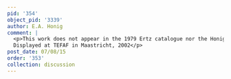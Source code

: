 ```yaml
---
pid: '354'
object_pid: '3339'
author: E.A. Honig
comment: |
  <p>This work does not appear in the 1979 Ertz catalogue nor the Honig Database.<br />
  Displayed at TEFAF in Maastricht, 2002</p>
post_date: 07/08/15
order: '353'
collection: discussion
---
```

